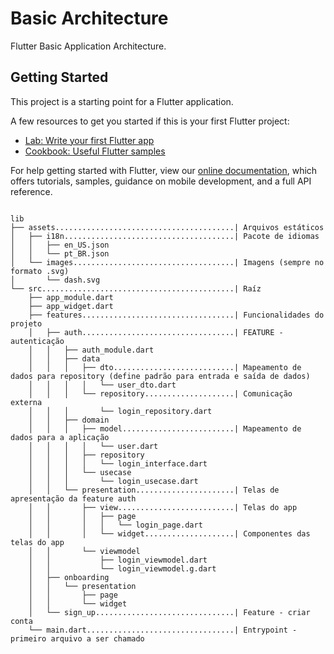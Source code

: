 # Basic Architecture

Flutter Basic Application Architecture.

## Getting Started

This project is a starting point for a Flutter application.

A few resources to get you started if this is your first Flutter project:

- [Lab: Write your first Flutter app](https://flutter.dev/docs/get-started/codelab)
- [Cookbook: Useful Flutter samples](https://flutter.dev/docs/cookbook)

For help getting started with Flutter, view our
[online documentation](https://flutter.dev/docs), which offers tutorials,
samples, guidance on mobile development, and a full API reference.



```

lib       
├── assets........................................| Arquivos estáticos
│   ├── i18n......................................| Pacote de idiomas
│   │   ├── en_US.json 
│   │   └── pt_BR.json 
│   └── images....................................| Imagens (sempre no formato .svg)
│       └── dash.svg   
└── src...........................................| Raíz
    ├── app_module.dart
    ├── app_widget.dart
    ├── features..................................| Funcionalidades do projeto
    │   ├── auth..................................| FEATURE - autenticação
    │   │   ├── auth_module.dart
    │   │   ├── data
    │   │   │   ├── dto...........................| Mapeamento de dados para repository (define padrão para entrada e saída de dados)
    │   │   │   │   └── user_dto.dart
    │   │   │   └── repository....................| Comunicação externa
    │   │   │       └── login_repository.dart
    │   │   ├── domain
    │   │   │   ├── model.........................| Mapeamento de dados para a aplicação
    │   │   │   │   └── user.dart
    │   │   │   ├── repository
    │   │   │   │   └── login_interface.dart
    │   │   │   └── usecase
    │   │   │       └── login_usecase.dart
    │   │   └── presentation......................| Telas de apresentação da feature auth
    │   │       ├── view..........................| Telas do app
    │   │       │   ├── page
    │   │       │   │   └── login_page.dart
    │   │       │   └── widget....................| Componentes das telas do app
    │   │       └── viewmodel
    │   │           ├── login_viewmodel.dart
    │   │           └── login_viewmodel.g.dart
    │   ├── onboarding
    │   │   └── presentation
    │   │       ├── page
    │   │       └── widget
    │   └── sign_up...............................| Feature - criar conta
    └── main.dart.................................| Entrypoint - primeiro arquivo a ser chamado

```
